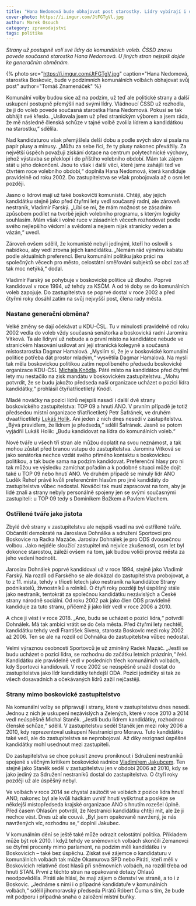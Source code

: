 ```yaml
---
title: "Hana Nedomová bude obhajovat post starostky. Lídry vybírají i další strany"
cover-photo: https://i.imgur.com/JtFGTgVl.jpg
author: Marek Osouch
category: zpravodajství
tags: politika
---
```


*Strany už postupně volí své lídry do komunálních voleb. ČSSD znovu povede současná starostka Hana Nedomová. U jiných stran nejspíš dojde ke generačním obměnám.*

{% photo src="https://i.imgur.com/JtFGTgV.jpg" caption="Hana Nedomová, starostka Boskovic, bude v podzimních komunálních volbách obhajovat svůj post" author="Tomáš Znamenáček" %}

Komunální volby budou sice až na podzim, už teď ale politické strany a další uskupení postupně přemýšlí nad svými lídry. Vládnoucí ČSSD už rozhodla, že ji do voleb povede současná starostka Hana Nedomová. Pokusí se tak obhájit své křeslo. „Usilovala jsem už před stranickým výborem a jsem ráda, že mě následně členská schůze v tajné volbě zvolila lídrem a kandidátkou na starostku,“ sdělila.

Nad kandidaturou však přemýšlela delší dobu a podle svých slov si psala na papír plusy a minusy. „Můžu za sebe říci, že ty plusy nakonec převážily. Za největší úspěch považuji získání dotace na centrum polytechnické výchovy, jehož výstavba se překlopí i do příštího volebního období. Mám tak zájem stát u jeho dokončení. Jsou to však i další věci, které jsme zahájili teď ve čtvrtém roce volebního období,“ doplnila Hana Nedomová, která kandiduje pravidelně od roku 2002. Do zastupitelstva se  však probojovala až o osm let později.

Jasno o lídrovi mají už také boskovičtí komunisté. Chtějí, aby jejich kandidátku stejně jako před čtyřmi lety vedl současný radní, ale zároveň nestraník, Vladimír Farský. „Líbí se mi, že mám možnost se zásadním způsobem podílet na tvorbě jejich volebního programu, s kterým logicky souhlasím. Mám však i volné ruce v zásadních věcech rozhodovat podle svého nejlepšího vědomí a svědomí a nejsem nijak stranicky veden a vázán,“ uvedl. 

Zároveň ovšem sdělil, že komunisté nebyli jedinými, kteří ho oslovili s nabídkou, aby vedl zrovna jejich kandidátku. „Nemám rád výměnu kabátu podle aktuálních preferencí. Beru komunální politiku jako práci na společných věcech pro město, celostátní směřování subjektů se obcí zas až tak moc netýká,“ dodal. 

Vladimír Farský se pohybuje v boskovické politice už dlouho. Poprvé kandidoval v roce 1994, už tehdy za KSČM. A od té doby se do komunálních voleb zapojuje. Do zastupitelstva se poprvé dostal v roce 2002 a před čtyřmi roky dosáhl zatím na svůj nejvyšší post, člena rady města.  

### Nastane generační obměna?

Velké změny se dají očekávat u KDU-ČSL. Tu v minulosti pravidelně od roku 2002 vedla do voleb vždy současná senátorka a boskovická radní Jaromíra Vítková. Ta ale lídryní už nebude a o první místo na kandidátce nebude ve stranickém hlasování usilovat ani její stranická kolegyně a současná místostarostka Dagmar Hamalová. „Myslím si, že je v boskovické komunální politice potřeba dát prostor mladým,“ vysvětila Dagmar Hamalová. Na mysli tak měla boskovickou politikou zatím nepolíbeného předsedu boskovické organizace KDU-ČSL [Michala Knödla](http://www.ohlasy.info/clanky/2017/01/rozhovor-knodl.html). Páté místo na kandidátce před čtyřmi lety mu nestačilo na zisk mandátu v boskovickém zastupitelstvu. „Mohu potvrdit, že se budu jakožto předseda naší organizace ucházet o pozici lídra kandidátky,“ prohlásil čtyřiatřicetiletý Knödl.

Mladé nováčky na pozici lídrů nejspíš nasadí i další dvě strany boskovického zastupitelstva: TOP 09 a hnutí ANO. V prvním případě je totiž předsedou místní organizace třiatřicetiletý Petr Šafránek, ve druhém dvaatřicetiletý [Lukáš Holík](http://www.ohlasy.info/clanky/2015/04/rozhovor-lukas-holik.html). Ani jeden z nich dnes nesedí v zastupitelstvu. „Bývá pravidlem, že lídrem je předseda,“ sdělil Šafránek. Jasně se potom vyjádřil Lukáš Holík: „Budu kandidovat na lídra do komunálních voleb.“

Nové tváře u všech tří stran ale můžou doplatit na svou neznámost, a tak mohou zůstat před branou vstupu do zastupitelstva. Jaromíra Vítková se jako senátorka nechce vzdát svého přímého kontaktu s boskovickou politikou, a tak bude sama na podzim kandidovat. Preferenční hlasy pro ni tak můžou ve výsledku zamíchat pořadím a k podobné situaci může dojít také u TOP 09 nebo hnutí ANO. Ve druhém případě se minulý lídr ANO Luděk Řehoř právě kvůli preferenčním hlasům pro jiné kandidáty do zastupitelstva vůbec nedostal. Nováčci tak musí zapracovat na tom, aby je lidé znali a strany nebyly personálně spojeny jen se svými současnými zastupiteli: u TOP 09 tedy s Dominikem Božkem a Pavlem Vlachem.

### Ostřílené tváře jako jistota

Zbylé dvě strany v zastupitelstvu ale nejspíš vsadí na své ostřílené tváře. Občanští demokraté na Jaroslava Dohnálka a sdružení Sportovci pro Boskovice na Radka Mazáče. Jaroslav Dohnálek je pro ODS dvousečnou volbou. Jako nejdéle sloužící zastupitel má nejvíce zkušeností, osm let byl dokonce starostou, záleží ovšem na tom, jak budou voliči provoz města za jeho vedení hodnotit.

Jaroslav Dohnálek poprvé kandidoval už v roce 1994, stejně jako Vladimír Farský. Na rozdíl od Farského se ale dokázal do zastupitelstva probojovat, a to z 11. místa, tehdy v třiceti letech jako nestraník na kandidátce Strany podnikatelů, živnostníků a rolníků. O čtyři roky později byl úspěšný stále jako nestraník, tentokrát za společnou kandidátku nezávislých a České strany národně sociální. Od roku 2002 pak jako člen ODS pravidelně kandiduje za tuto stranu, přičemž ji jako lídr vedl v roce 2006 a 2010.

A chce ji vést i v roce 2018. „Ano, budu se ucházet o pozici lídra,“ potvrdil Dohnálek. Má tak ambici vrátit se do čela města. Před čtyřmi lety nechtěl, kandidátku tehdy vedl František Sivera, starosta Boskovic mezi roky 2002 až 2006. Ten se ale na rozdíl od Dohnálka do zastupitelstva vůbec nedostal.

Velmi výraznou osobností Sportovců je už zmíněný Radek Mazáč. „Jestli se budu ucházet o pozici lídra, se rozhodnu do začátku letních prázdnin,“ řekl. Kandidátku ale pravidelně vedl v posledních třech komunálních volbách, kdy Sportovci kandidovali. V roce 2002 se neúspěšně snažil dostat do zastupitelstva jako lídr kandidátky tehdejší ODA. Pozici jedničky si tak ze všech dosavadních a očekávaných lídrů zažil nejčastěji. 

### Strany mimo boskovické zastupitelstvo

Na komunální volby se připravují i strany, které v zastupitelstvu dnes nesedí. Jednou z nich je uskupení nezávislých a Zelených, které v roce 2010 a 2014 vedl neúspěšně Michal Staněk. „Jestli budu lídrem kandidátky, rozhodnou členské schůze,“ sdělil. V zastupitelstvu seděl Staněk jen mezi roky 2006 a 2010, kdy reprezentoval uskupení Nestraníci pro Moravu. Tuto kandidátku také vedl, ale do zastupitelstva se neprobojoval. Až díky rezignaci úspěšné kandidátky mohl usednout mezi zastupiteli.

Do zastupitelstva se chce pokusit znovu proniknout i Sdružení nestraníků spojené s věčným kritikem boskovické radnice [Vladimírem Jakubcem](http://www.ohlasy.info/clanky/2016/06/rozhovor-jakubec.html). Ten stejně jako Staněk seděl v zastupitelstvu jen v období 2006 až 2010, kdy se jako jediný za Sdružení nestraníků dostal do zastupitelstva. O čtyři roky později už ale úspěšný nebyl.

Ve volbách v roce 2014 se chystal zaútočit ve volbách z pozice lídra hnutí ANO, nakonec byl ale kvůli hádkám uvnitř hnutí vyškrtnut a posléze se někdejší místopředseda krajské organizace ANO s hnutím rozešel úplně. Před časem Ohlasům potvrdil, že Nestraníci kandidátku chtějí mít, ale že ji nechce vést. Dnes už ale couvá. „Byl jsem opakovaně navržený, je nás navržených víc, rozhodnu se,“ doplnil Jakubec.

V komunálním dění se ještě také může odrazit celostátní politika. Příkladem může být rok 2010. I když tehdy ve sněmovních volbách skončili Zemanovci se čtyřmi procenty mimo parlament, na podzim měli kandidátku i v Boskovicích – také bez úspěchu. Získat své zájemce o kandidaturu v komunálních volbách tak může Okamurova SPD nebo Piráti, kteří měli v Boskovicích relativně dost hlasů při sněmovních volbách, na rozdíl třeba od hnutí STAN. První z těchto stran na opakované dotazy Ohlasů neodpověděla. Piráti ale hlásí, že mají zájem o členství ve straně, a to i z Boskovic. „Jednáme s nimi i o případné kandidatuře v komunálních volbách,“ sdělil jihomoravský předseda Pirátů Róbert Čuma s tím, že bude mít podporu i případná snaha o založení místní buňky.